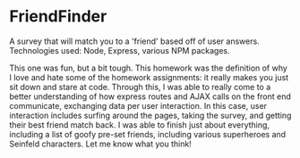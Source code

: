 # FriendFinder
A survey that will match you to a 'friend' based off of user answers. Technologies used: Node, Express, various NPM packages.

This one was fun, but a bit tough. This homework was the definition of why I love and hate some of the homework assignments: it really makes you just sit down and stare at code. Through this, I was able to really come to a better understanding of how express routes and AJAX calls on the front end communicate, exchanging data per user interaction. In this case, user interaction includes surfing around the pages, taking the survey, and getting their best friend match back. I was able to finish just about everything, including a list of goofy pre-set friends, including various superheroes and Seinfeld characters. Let me know what you think!
